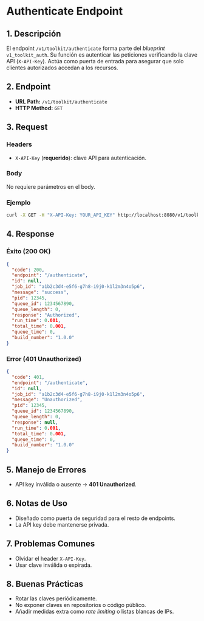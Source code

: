 # Authenticate Endpoint

## 1. Descripción

El endpoint `/v1/toolkit/authenticate` forma parte del *blueprint* `v1_toolkit_auth`. Su función es autenticar las peticiones verificando la clave API (`X-API-Key`). Actúa como puerta de entrada para asegurar que solo clientes autorizados accedan a los recursos.

## 2. Endpoint

* **URL Path:** `/v1/toolkit/authenticate`
* **HTTP Method:** `GET`

## 3. Request

### Headers

* `X-API-Key` (**requerido**): clave API para autenticación.

### Body

No requiere parámetros en el body.

### Ejemplo

```bash
curl -X GET -H "X-API-Key: YOUR_API_KEY" http://localhost:8080/v1/toolkit/authenticate
```

## 4. Response

### Éxito (200 OK)

```json
{
  "code": 200,
  "endpoint": "/authenticate",
  "id": null,
  "job_id": "a1b2c3d4-e5f6-g7h8-i9j0-k1l2m3n4o5p6",
  "message": "success",
  "pid": 12345,
  "queue_id": 1234567890,
  "queue_length": 0,
  "response": "Authorized",
  "run_time": 0.001,
  "total_time": 0.001,
  "queue_time": 0,
  "build_number": "1.0.0"
}
```

### Error (401 Unauthorized)

```json
{
  "code": 401,
  "endpoint": "/authenticate",
  "id": null,
  "job_id": "a1b2c3d4-e5f6-g7h8-i9j0-k1l2m3n4o5p6",
  "message": "Unauthorized",
  "pid": 12345,
  "queue_id": 1234567890,
  "queue_length": 0,
  "response": null,
  "run_time": 0.001,
  "total_time": 0.001,
  "queue_time": 0,
  "build_number": "1.0.0"
}
```

## 5. Manejo de Errores

* API key inválida o ausente → **401 Unauthorized**.

## 6. Notas de Uso

* Diseñado como puerta de seguridad para el resto de endpoints.
* La API key debe mantenerse privada.

## 7. Problemas Comunes

* Olvidar el header `X-API-Key`.
* Usar clave inválida o expirada.

## 8. Buenas Prácticas

* Rotar las claves periódicamente.
* No exponer claves en repositorios o código público.
* Añadir medidas extra como *rate limiting* o listas blancas de IPs.